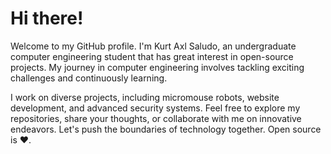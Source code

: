 # Hi there!

Welcome to my GitHub profile. I'm Kurt Axl Saludo, an undergraduate computer engineering student that has great interest in open-source projects. My journey in computer engineering involves tackling exciting challenges and continuously learning.

I work on diverse projects, including micromouse robots, website development, and advanced security systems. Feel free to explore my repositories, share your thoughts, or collaborate with me on innovative endeavors. Let's push the boundaries of technology together. Open source is ❤️.

